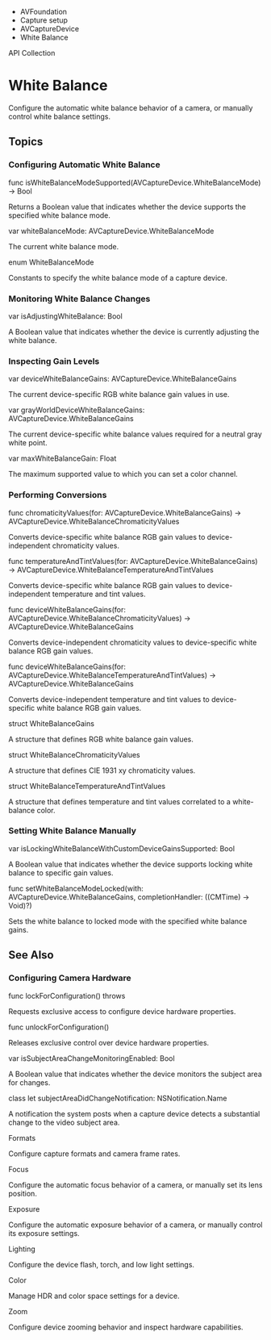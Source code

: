 

- AVFoundation
- Capture setup
- AVCaptureDevice
-  White Balance 

API Collection

# White Balance

Configure the automatic white balance behavior of a camera, or manually control white balance settings.

## Topics

### Configuring Automatic White Balance

func isWhiteBalanceModeSupported(AVCaptureDevice.WhiteBalanceMode) -> Bool

Returns a Boolean value that indicates whether the device supports the specified white balance mode.

var whiteBalanceMode: AVCaptureDevice.WhiteBalanceMode

The current white balance mode.

enum WhiteBalanceMode

Constants to specify the white balance mode of a capture device.

### Monitoring White Balance Changes

var isAdjustingWhiteBalance: Bool

A Boolean value that indicates whether the device is currently adjusting the white balance.

### Inspecting Gain Levels

var deviceWhiteBalanceGains: AVCaptureDevice.WhiteBalanceGains

The current device-specific RGB white balance gain values in use.

var grayWorldDeviceWhiteBalanceGains: AVCaptureDevice.WhiteBalanceGains

The current device-specific white balance values required for a neutral gray white point.

var maxWhiteBalanceGain: Float

The maximum supported value to which you can set a color channel.

### Performing Conversions

func chromaticityValues(for: AVCaptureDevice.WhiteBalanceGains) -> AVCaptureDevice.WhiteBalanceChromaticityValues

Converts device-specific white balance RGB gain values to device-independent chromaticity values.

func temperatureAndTintValues(for: AVCaptureDevice.WhiteBalanceGains) -> AVCaptureDevice.WhiteBalanceTemperatureAndTintValues

Converts device-specific white balance RGB gain values to device-independent temperature and tint values.

func deviceWhiteBalanceGains(for: AVCaptureDevice.WhiteBalanceChromaticityValues) -> AVCaptureDevice.WhiteBalanceGains

Converts device-independent chromaticity values to device-specific white balance RGB gain values.

func deviceWhiteBalanceGains(for: AVCaptureDevice.WhiteBalanceTemperatureAndTintValues) -> AVCaptureDevice.WhiteBalanceGains

Converts device-independent temperature and tint values to device-specific white balance RGB gain values.

struct WhiteBalanceGains

A structure that defines RGB white balance gain values.

struct WhiteBalanceChromaticityValues

A structure that defines CIE 1931 xy chromaticity values.

struct WhiteBalanceTemperatureAndTintValues

A structure that defines temperature and tint values correlated to a white-balance color.

### Setting White Balance Manually

var isLockingWhiteBalanceWithCustomDeviceGainsSupported: Bool

A Boolean value that indicates whether the device supports locking white balance to specific gain values.

func setWhiteBalanceModeLocked(with: AVCaptureDevice.WhiteBalanceGains, completionHandler: ((CMTime) -> Void)?)

Sets the white balance to locked mode with the specified white balance gains.

## See Also

### Configuring Camera Hardware

func lockForConfiguration() throws

Requests exclusive access to configure device hardware properties.

func unlockForConfiguration()

Releases exclusive control over device hardware properties.

var isSubjectAreaChangeMonitoringEnabled: Bool

A Boolean value that indicates whether the device monitors the subject area for changes.

class let subjectAreaDidChangeNotification: NSNotification.Name

A notification the system posts when a capture device detects a substantial change to the video subject area.

Formats

Configure capture formats and camera frame rates.

Focus

Configure the automatic focus behavior of a camera, or manually set its lens position.

Exposure

Configure the automatic exposure behavior of a camera, or manually control its exposure settings.

Lighting

Configure the device flash, torch, and low light settings.

Color

Manage HDR and color space settings for a device.

Zoom

Configure device zooming behavior and inspect hardware capabilities.

